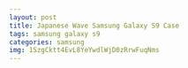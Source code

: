 ```yaml
---
layout: post
title: Japanese Wave Samsung Galaxy S9 Case
tags: samsung galaxy s9
categories: samsung
img: 1SzgCktt4EvL8YeYwdlWjD0zRrwFuqNms
---
```

